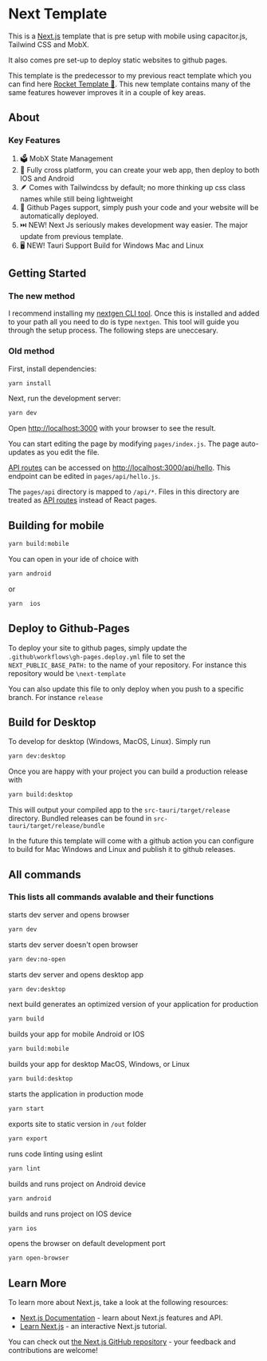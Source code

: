 # Next Template

This is a [Next.js](https://nextjs.org/) template that is pre setup with mobile using capacitor.js, Tailwind CSS and MobX.

It also comes pre set-up to deploy static websites to github pages.

This template is the predecessor to my previous react template which you can find here [Rocket Template 🚀](https://github.com/AndreCox/Rocket-Template). This new template contains many of the same features however improves it in a couple of key areas.

## About

### Key Features

1. 🗳️ MobX State Management
2. 📱 Fully cross platform, you can create your web app, then deploy to both IOS and Android
3. 🪶 Comes with Tailwindcss by default; no more thinking up css class names while still being lightweight
4. 📄 Github Pages support, simply push your code and your website will be automatically deployed.
5. ⏭️ NEW! Next Js seriously makes development way easier. The major update from previous template.
6. 🖥️ NEW! Tauri Support Build for Windows Mac and Linux

## Getting Started

### The new method
I recommend installing my [nextgen CLI tool](https://github.com/AndreCox/next-gen/releases/latest).
Once this is installed and added to your path all you need to do is type `nextgen`. This tool will guide you through the setup process. 
The following steps are uneccesary.

### Old method


First, install dependencies:

```bash
yarn install
```

Next, run the development server:

```bash
yarn dev
```

Open [http://localhost:3000](http://localhost:3000) with your browser to see the result.

You can start editing the page by modifying `pages/index.js`. The page auto-updates as you edit the file.

[API routes](https://nextjs.org/docs/api-routes/introduction) can be accessed on [http://localhost:3000/api/hello](http://localhost:3000/api/hello). This endpoint can be edited in `pages/api/hello.js`.

The `pages/api` directory is mapped to `/api/*`. Files in this directory are treated as [API routes](https://nextjs.org/docs/api-routes/introduction) instead of React pages.

## Building for mobile

```bash
yarn build:mobile
```

You can open in your ide of choice with

```bash
yarn android
```

or

```bash
yarn  ios
```

## Deploy to Github-Pages

To deploy your site to github pages, simply update the `.github\workflows\gh-pages.deploy.yml` file to set the `NEXT_PUBLIC_BASE_PATH:` to the name of your repository. For instance this repository would be `\next-template`

You can also update this file to only deploy when you push to a specific branch. For instance `release`

## Build for Desktop

To develop for desktop (Windows, MacOS, Linux). Simply run

```bash
yarn dev:desktop
```

Once you are happy with your project you can build a production release with

```bash
yarn build:desktop
```

This will output your compiled app to the `src-tauri/target/release` directory. Bundled releases can be found in `src-tauri/target/release/bundle`

In the future this template will come with a github action you can configure to build for Mac Windows and Linux and publish it to github releases.

## All commands

### This lists all commands avalable and their functions

starts dev server and opens browser

```bash
yarn dev
```

starts dev server doesn't open browser

```bash
yarn dev:no-open
```

starts dev server and opens desktop app

```bash
yarn dev:desktop
```

next build generates an optimized version of your application for production

```bash
yarn build
```

builds your app for mobile Android or IOS

```bash
yarn build:mobile
```

builds your app for desktop MacOS, Windows, or Linux

```bash
yarn build:desktop
```

starts the application in production mode

```bash
yarn start
```

exports site to static version in `/out` folder

```bash
yarn export
```

runs code linting using eslint

```bash
yarn lint
```

builds and runs project on Android device

```bash
yarn android
```

builds and runs project on IOS device

```bash
yarn ios
```

opens the browser on default development port

```bash
yarn open-browser
```

## Learn More

To learn more about Next.js, take a look at the following resources:

- [Next.js Documentation](https://nextjs.org/docs) - learn about Next.js features and API.
- [Learn Next.js](https://nextjs.org/learn) - an interactive Next.js tutorial.

You can check out [the Next.js GitHub repository](https://github.com/vercel/next.js/) - your feedback and contributions are welcome!
